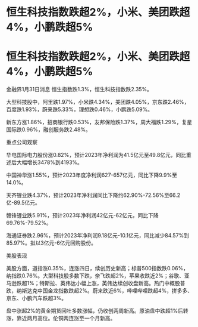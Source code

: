 # 恒生科技指数跌超2%，小米、美团跌超4%，小鹏跌超5%

# 恒生科技指数跌超2%，小米、美团跌超4%，小鹏跌超5%

金融界1月31日消息 恒生指数跌1.3%，恒生科技指数跌2.35%。

大型科技股中，阿里跌1.97%，小米跌4.34%，美团跌4.05%，京东跌2.46%，百度跌1.93%，蔚来跌5.33%，理想跌0.46%，小鹏跌5.09%。

新东方涨1.86%，招商银行跌0.53%，友邦保险跌1.37%，周大福跌1.29%，复星国际跌0.96%，融创服务跌2.48%。

重点公司观察

华电国际电力股份涨0.82%，预计2023年净利润为41.5亿元至49.8亿元，同比重述后大幅增长3478%到4193%。

中国神华涨1.55%，预计2023年度净利润627-657亿元，同比下降9.9%至14.0%。

天齐锂业跌4.37%，预计2023年净利润同比下降约62.90%-72.56%至66.2亿-89.5亿元。

赣锋锂业跌5.91%，预计2023年净利润42亿元-62亿元，同比下降69.76%-79.52%。

海通证券跌2.96%，预计2023年净利润9.18亿元-10.1亿元，同比减少84.57%到85.97%。拟以3亿元-6亿元回购股份。

美股表现

美股方面，道指涨0.35%，连涨四日，续创历史新高；标普500指数跌0.06%，纳指跌0.76%。大型科技股多数下跌，奈飞跌超2%，苹果收跌近2%；谷歌、亚马逊跌超1%；特斯拉、英伟达小幅上涨，英伟达续创收盘新高。热门中概股普跌，纳斯达克中国金龙指数跌超2%。蔚来跌近6%，哔哩哔哩跌超4%，拼多多、京东、小鹏汽车跌超3%。

盘中涨超2%的黄金期货回吐多数涨幅，仍收创两周新高。原油盘中跌超1%后转涨，靠近两月高位。伦铜两连涨至一个月新高。

